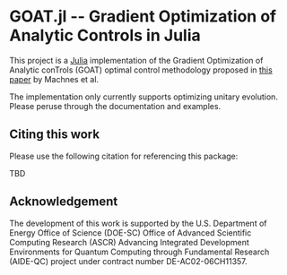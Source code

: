 # GOAT.jl -- Gradient Optimization of Analytic Controls in Julia 

This project is a [Julia](https://julialang.org/) implementation of the Gradient Optimization of Analytic conTrols (GOAT) optimal control methodology proposed in [this paper](https://journals.aps.org/prl/abstract/10.1103/PhysRevLett.120.150401) by Machnes et al.

The implementation only currently supports optimizing unitary evolution. Please peruse through the documentation and examples.

## Citing this work

Please use the following citation for referencing this package:

TBD


## Acknowledgement

The development of this work is supported by the U.S. Department of Energy Office of Science (DOE-SC) Office of Advanced Scientific Computing Research (ASCR) Advancing Integrated Development Environments for Quantum Computing through Fundamental Research (AIDE-QC) project under contract number DE-AC02-06CH11357.
